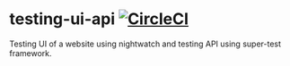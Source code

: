 # testing-ui-api  [![CircleCI](https://dl.circleci.com/status-badge/img/circleci/9ZhHaXBjJJR2TqyHhqsq5n/f588b9f2-0a10-483a-ab5d-c65d6b0c4dd7/tree/main.svg?style=svg)](https://dl.circleci.com/status-badge/redirect/circleci/9ZhHaXBjJJR2TqyHhqsq5n/f588b9f2-0a10-483a-ab5d-c65d6b0c4dd7/tree/main)

Testing UI of a website using nightwatch and testing API using super-test framework.

